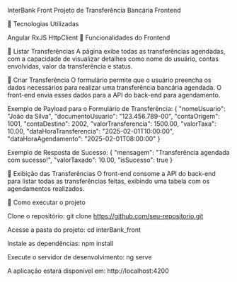 InterBank Front
Projeto de Transferência Bancária Frontend

🚀 Tecnologias Utilizadas

Angular
RxJS
HttpClient
📌 Funcionalidades do Frontend

🔹 Listar Transferências
A página exibe todas as transferências agendadas, com a capacidade de visualizar detalhes como nome do usuário, contas envolvidas, valor da transferência e status.

🔹 Criar Transferência
O formulário permite que o usuário preencha os dados necessários para realizar uma transferência bancária agendada. O front-end envia esses dados para a API do back-end para agendamento.

Exemplo de Payload para o Formulário de Transferência:
{
  "nomeUsuario": "João da Silva",
  "documentoUsuario": "123.456.789-00",
  "contaOrigem": 1001,
  "contaDestino": 2002,
  "valorTransferencia": 1500.00,
  "valorTaxa": 10.00,
  "dataHoraTransferencia": "2025-02-01T10:00:00",
  "dataHoraAgendamento": "2025-02-01T08:00:00"
}

Exemplo de Resposta de Sucesso:
{
  "mensagem": "Transferência agendada com sucesso!",
  "valorTaxado": 10.00,
  "isSucesso": true
}

🔹 Exibição das Transferências
O front-end consome a API do back-end para listar todas as transferências feitas, exibindo uma tabela com os agendamentos realizados.

📌 Como executar o projeto

Clone o repositório:
git clone https://github.com/seu-repositorio.git

Acesse a pasta do projeto:
cd interBank_front

Instale as dependências:
npm install

Execute o servidor de desenvolvimento:
ng serve

A aplicação estará disponível em: http://localhost:4200
